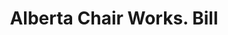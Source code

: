 ---
doi: 10.7916/D8RR398W
date_other: '1890'
date_other_textual: 1890-1899
form: printed ephemera
genre:
- Invoices
name:
- Alberta Chair Works
object_in_context_url: https://biggert.cul.columbia.edu/items/view/ave_biggert_00752
subject_hierarchical_geographic:
- Ramseur, North Carolina, United States
subject_name:
- Alberta Chair Works
title: Alberta Chair Works. Bill
sort_title: Alberta Chair Works. Bill
call_number: ave_biggert_00752
coordinates:
- 35.73361111111111,-79.6538888888889
pid: ave_biggert_00752
identifiers: ave_biggert_00752
thumbnail: false
permalink: /biggert/ave_biggert_00752/
layout: iiif-image-page
---